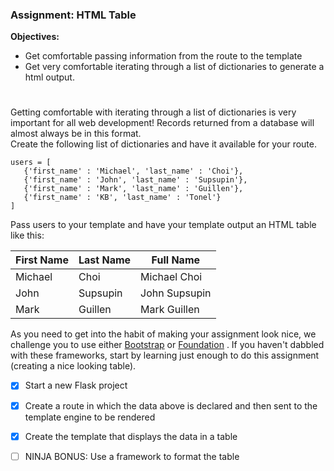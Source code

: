 
### Assignment: HTML Table

**Objectives:**

- Get comfortable passing information from the route to the template
- Get very comfortable iterating through a list of dictionaries to generate a html output.
#

Getting comfortable with iterating through a list of dictionaries is very important for all web development! Records returned from a database will almost always be in this format.
</br>
Create the following list of dictionaries and have it available for your route.

```
users = [
   {'first_name' : 'Michael', 'last_name' : 'Choi'},
   {'first_name' : 'John', 'last_name' : 'Supsupin'},
   {'first_name' : 'Mark', 'last_name' : 'Guillen'},
   {'first_name' : 'KB', 'last_name' : 'Tonel'}
]
```

Pass users to your template and have your template output an HTML table like this:

| First Name | Last Name | Full Name |
| ---------- | --------- |-----------|
| Michael    | Choi      |Michael Choi|
| John | Supsupin |John Supsupin|
| Mark | Guillen |Mark Guillen|

As you need to get into the habit of making your assignment look nice, we challenge you to use either [Bootstrap](https://getbootstrap.com) or [Foundation](https://get.foundation) . If you haven't dabbled with these frameworks, start by learning just enough to do this assignment (creating a nice looking table).



- [x] Start a new Flask project


- [x] Create a route in which the data above is declared and then sent to the template engine to be rendered


- [x] Create the template that displays the data in a table

- [ ] NINJA BONUS: Use a framework to format the table

